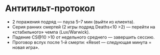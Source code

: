 # Антитильт-протокол

- 2 поражения подряд — пауза 5–7 мин (выйти из клиента).
- Серия ранних смертей (2 игры подряд Deaths<10 >2) — перейти на «стабильного» чемпа (Lux/Warwick).
- Падение CS@10 >10 от недельного среднего — завершить сессию.
- Проговор вслух после 1-й смерти: «Reset — следующая минута = новая игра».